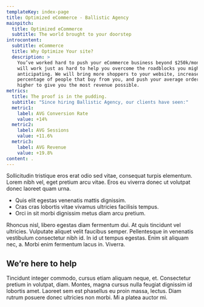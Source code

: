```yaml
---
templateKey: index-page
title: Optimized eCommerce - Ballistic Agency
mainpitch:
  title: Optimized eCommerce
  subtitle: The world brought to your doorstep
introcontent:
  subtitle: eCommerce
  title: Why Optimize Your site?
  description: >
    You’ve worked hard to push your eCommerce business beyond $250k/month. We
    will work just as hard to help you overcome the roadblocks you might not be
    anticipating. We will bring more shoppers to your website, increase the
    percentage of people that buy from you, and push your average order value
    higher to give you the most revenue possible. 
metrics:
  title: The proof is in the pudding.
  subtitle: "Since hiring Ballistic Agency, our clients have seen:"
  metric1:
    label: AVG Conversion Rate
    value: +14%
  metric2:
    label: AVG Sessions
    value: +11.6%
  metric3:
    label: AVG Revenue
    value: +19.8%
content: .
---
```


Sollicitudin tristique eros erat odio sed vitae, consequat turpis elementum. Lorem nibh vel, eget pretium arcu vitae. Eros eu viverra donec ut volutpat donec laoreet quam urna.

* Quis elit egestas venenatis mattis dignissim.
* Cras cras lobortis vitae vivamus ultricies facilisis tempus.
* Orci in sit morbi dignissim metus diam arcu pretium.

Rhoncus nisl, libero egestas diam fermentum dui. At quis tincidunt vel ultricies. Vulputate aliquet velit faucibus semper. Pellentesque in venenatis vestibulum consectetur nibh id. In id ut tempus egestas. Enim sit aliquam nec, a. Morbi enim fermentum lacus in. Viverra.

## We’re here to help

Tincidunt integer commodo, cursus etiam aliquam neque, et. Consectetur pretium in volutpat, diam. Montes, magna cursus nulla feugiat dignissim id lobortis amet. Laoreet sem est phasellus eu proin massa, lectus. Diam rutrum posuere donec ultricies non morbi. Mi a platea auctor mi.

